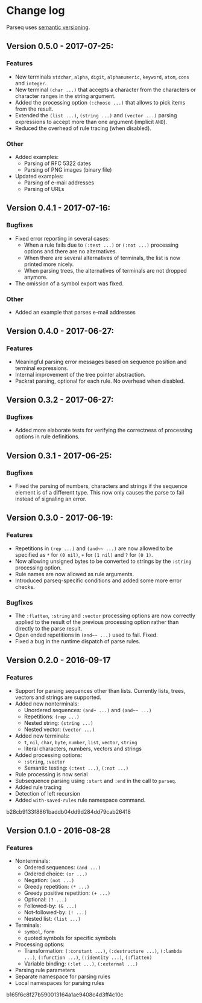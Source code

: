 # Change log

Parseq uses [semantic versioning](http://semver.org/).

## Version 0.5.0 - 2017-07-25:

### Features

  * New terminals `stdchar`, `alpha`, `digit`, `alphanumeric`, `keyword`, `atom`, `cons` and `integer`.
  * New terminal `(char ...)` that accepts a character from the
    characters or character ranges in the string argument.
  * Added the processing option `(:choose ...)` that allows to pick items from the result.
  * Extended the `(list ...)`, `(string ...)` and `(vector ...)` parsing expressions to
    accept more than one argument (implicit `AND`).
  * Reduced the overhead of rule tracing (when disabled).

### Other

  * Added examples:
    * Parsing of RFC 5322 dates
    * Parsing of PNG images (binary file)
  * Updated examples:
    * Parsing of e-mail addresses
    * Parsing of URLs

## Version 0.4.1 - 2017-07-16:

### Bugfixes

  * Fixed error reporting in several cases:
    * When a rule fails due to `(:test ...)` or `(:not ...)` processing options and there are no alternatives.
    * When there are several alternatives of terminals, the list is now printed more nicely.
    * When parsing trees, the alternatives of terminals are not dropped anymore.
  * The omission of a symbol export was fixed.

### Other

  * Added an example that parses e-mail addresses

## Version 0.4.0 - 2017-06-27:

### Features

  * Meaningful parsing error messages based on sequence position and terminal expressions.
  * Internal improvement of the tree pointer abstraction.
  * Packrat parsing, optional for each rule. No overhead when disabled.

## Version 0.3.2 - 2017-06-27:

### Bugfixes

  * Added more elaborate tests for verifying the correctness of processing options in rule definitions.

## Version 0.3.1 - 2017-06-25:

### Bugfixes

  * Fixed the parsing of numbers, characters and strings if the sequence element is of a different type.
    This now only causes the parse to fail instead of signaling an error.

## Version 0.3.0 - 2017-06-19:

### Features

  * Repetitions in `(rep ...)` and `(and~~ ...)` are now allowed to be specified as `*` for `(0 nil)`, `+` for `(1 nil)` and `?` for `(0 1)`.
  * Now allowing unsigned bytes to be converted to strings by the `:string` processing option.
  * Rule names are now allowed as rule arguments.
  * Introduced parseq-specific conditions and added some more error checks.

### Bugfixes

  * The `:flatten`, `:string` and `:vector` processing options are now correctly applied to the result of the previous processing option rather than directly to the parse result.
  * Open ended repetitions in `(and~~ ...)` used to fail. Fixed.
  * Fixed a bug in the runtime dispatch of parse rules.

## Version 0.2.0 - 2016-09-17

### Features

  * Support for parsing sequences other than lists. Currently lists, trees, vectors and strings are supported.
  * Added new nonterminals:
    * Unordered sequences: `(and~ ...)` and `(and~~ ...)`
    * Repetitions: `(rep ...)`
    * Nested string: `(string ...)`
    * Nested vector: `(vector ...)`
  * Added new terminals:
    * `t`, `nil`, `char`, `byte`, `number`, `list`, `vector`, `string`
    * literal characters, numbers, vectors and strings
  * Added processing options:
    * `:string`, `:vector`
    * Semantic testing: `(:test ...)`, `(:not ...)`
  * Rule processing is now serial
  * Subsequence parsing using `:start` and `:end` in the call to `parseq`.
  * Added rule tracing
  * Detection of left recursion
  * Added `with-saved-rules` rule namespace command.

b28cb9133f8861baddb04dd9d284dd79cab26418

## Version 0.1.0 - 2016-08-28

### Features

  * Nonterminals:
    * Ordered sequences: `(and ...)`
    * Ordered choice: `(or ...)`
    * Negation: `(not ...)`
    * Greedy repetition: `(* ...)`
    * Greedy positive repetition: `(+ ...)`
    * Optional: `(? ...)`
    * Followed-by: `(& ...)`
    * Not-followed-by: `(! ...)`
    * Nested list: `(list ...)`
  * Terminals:
    * `symbol`, `form`
    * quoted symbols for specific symbols
  * Processing options:
    * Transformation: `(:constant ...)`, `(:destructure ...)`, `(:lambda ...)`, `(:function ...)`, `(:identity ...)`, `(:flatten)`
    * Variable binding: `(:let ...)`, `(:external ...)`
  * Parsing rule parameters
  * Separate namespace for parsing rules
  * Local namespaces for parsing rules

b165f6c8f27b590013164a1ae9408c4d3ff4c10c
